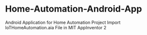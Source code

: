 # Home-Automation-Android-App
Android Application for Home Automation Project
Import IoTHomeAutomation.aia File in MIT AppInventor 2
